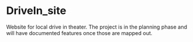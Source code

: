 DriveIn_site
================

Website for local drive in theater. 
The project is in the planning phase and will have documented features
once those are mapped out.
